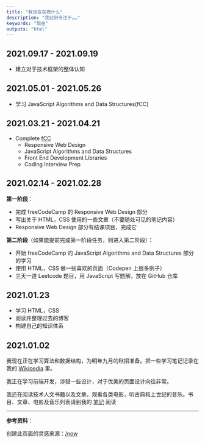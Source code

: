 ```yaml
---
title: "我现在在做什么"
description: "我此刻专注于……"
keywords: "现在"
outputs: "html"
---
```


## 2021.09.17 - 2021.09.19

- 建立对于技术框架的整体认知

## 2021.05.01 - 2021.05.26

- 学习 JavaScript Algorithms and Data Structures(fCC)

## 2021.03.21 - 2021.04.21

- Complete [fCC](https://www.freecodecamp.org/learn)
  - Responsive Web Design
  - JavaScript Algorithms and Data Structures
  - Front End Development Libraries
  - Coding Interview Prep

## 2021.02.14 - 2021.02.28

**第一阶段**：

- 完成 freeCodeCamp 的 Responsive Web Design 部分
- 写出关于 HTML，CSS 使用的一些文章（不要随处可见的笔记内容）
- Responsive Web Design 部分有结课项目，完成它

**第二阶段**（如果能提前完成第一阶段任务，则进入第二阶段）：

- 开始 freeCodeCamp 的 JavaScript Algorithms and Data Structures 部分的学习
- 使用 HTML，CSS 做一些喜欢的页面（Codepen 上很多例子）
- 三天一道 Leetcode 题目，用 JavaScript 写题解，放在 GitHub 仓库

## 2021.01.23

- 学习 HTML，CSS
- 阅读并整理过去的博客
- 构建自己的知识体系

## 2021.01.02

我现在正在学习算法和数据结构，为明年九月的秋招准备。把一些学习笔记记录在我的 [Wikipedia](https://wiki.yidajiabei.xyz/ads) 里。

我正在学习前端开发，涉猎一些设计，对于优美的页面设计向往非常。

我还在阅读技术人文书籍以及文章，观看各类电影，听古典和上世纪的音乐。书目、文章、电影及音乐列表请到我的 [笔记](https://note.yidajiabei.xyz) 阅读

---

**参考资料**：

创建此页面的灵感来源：[/now](https://nownownow.com/about)
